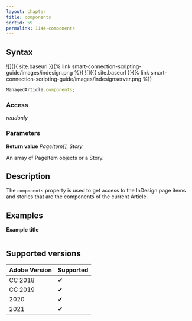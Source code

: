 ```yaml
---
layout: chapter
title: components
sortid: 59
permalink: 1144-components
---
```

## Syntax

![]({{ site.baseurl }}{% link smart-connection-scripting-guide/images/indesign.png %}) ![]({{ site.baseurl }}{% link smart-connection-scripting-guide/images/indesignserver.png %})
```javascript
ManagedArticle.components;
```

### Access

*readonly*

### Parameters

**Return value** *PageItem[], Story*

An array of PageItem objects or a Story.

## Description

The `components` property is used to get access to the InDesign page items and stories that are the components of the current Article.

## Examples

**Example title**

```javascript
```

## Supported versions

| Adobe Version | Supported |
|---------------|---------|
| CC 2018       | ✔       |
| CC 2019       | ✔       |
| 2020          | ✔       |
| 2021          | ✔       |